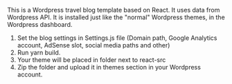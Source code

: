 This is a Wordpress travel blog template based on React. It uses data from Wordpress API. It is installed just like the "normal" Wordpress themes, in the Wordpress dashboard.

1. Set the blog settings in Settings.js file (Domain path, Google Analytics account, AdSense slot, social media paths and other)
2. Run yarn build.
3. Your theme will be placed in folder next to react-src
4. Zip the folder and upload it in themes section in your Wordpress account.
